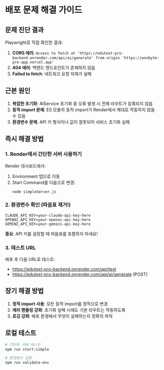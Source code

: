 # 배포 문제 해결 가이드

## 문제 진단 결과

Playwright로 직접 확인한 결과:
1. **CORS 에러**: `Access to fetch at 'https://edutext-pro-backend.onrender.com/api/ai/generate' from origin 'https://wonbyte-pro-app.vercel.app'`
2. **404 에러**: 백엔드 엔드포인트가 존재하지 않음
3. **Failed to fetch**: 네트워크 요청 자체가 실패

## 근본 원인

1. **복잡한 초기화**: AIService 초기화 중 오류 발생 시 전체 라우트가 등록되지 않음
2. **동적 import 문제**: ES 모듈의 동적 import가 Render에서 제대로 작동하지 않을 수 있음
3. **환경변수 문제**: API 키 형식이나 값이 잘못되어 서비스 초기화 실패

## 즉시 해결 방법

### 1. Render에서 간단한 서버 사용하기

Render 대시보드에서:
1. Environment 탭으로 이동
2. Start Command를 다음으로 변경:
   ```
   node simpleServer.js
   ```

### 2. 환경변수 확인 (따옴표 제거!)

```
CLAUDE_API_KEY=your-claude-api-key-here
OPENAI_API_KEY=your-openai-api-key-here
GEMINI_API_KEY=your-gemini-api-key-here
```

**중요**: API 키를 설정할 때 따옴표를 포함하지 마세요!

### 3. 테스트 URL

배포 후 다음 URL로 테스트:
- https://edutext-pro-backend.onrender.com/api/test
- https://edutext-pro-backend.onrender.com/api/ai/generate (POST)

## 장기 해결 방법

1. **정적 import 사용**: 모든 동적 import를 정적으로 변경
2. **에러 핸들링 강화**: 초기화 실패 시에도 기본 라우트는 작동하도록
3. **로깅 강화**: 배포 환경에서 무엇이 실패하는지 정확히 파악

## 로컬 테스트

```bash
# 간단한 서버 테스트
npm run start:simple

# 환경변수 검증
npm run validate-env
```